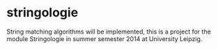 stringologie
============

String matching algorithms will be implemented, this is a project for the module Stringologie in summer semester 2014 at University Leipzig.

